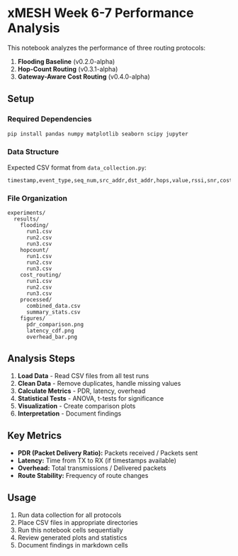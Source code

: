 # xMESH Week 6-7 Performance Analysis

This notebook analyzes the performance of three routing protocols:
1. **Flooding Baseline** (v0.2.0-alpha)
2. **Hop-Count Routing** (v0.3.1-alpha) 
3. **Gateway-Aware Cost Routing** (v0.4.0-alpha)

## Setup

### Required Dependencies

```bash
pip install pandas numpy matplotlib seaborn scipy jupyter
```

### Data Structure

Expected CSV format from `data_collection.py`:
```
timestamp,event_type,seq_num,src_addr,dst_addr,hops,value,rssi,snr,cost,raw_line
```

### File Organization

```
experiments/
  results/
    flooding/
      run1.csv
      run2.csv
      run3.csv
    hopcount/
      run1.csv
      run2.csv
      run3.csv
    cost_routing/
      run1.csv
      run2.csv
      run3.csv
    processed/
      combined_data.csv
      summary_stats.csv
    figures/
      pdr_comparison.png
      latency_cdf.png
      overhead_bar.png
```

## Analysis Steps

1. **Load Data** - Read CSV files from all test runs
2. **Clean Data** - Remove duplicates, handle missing values
3. **Calculate Metrics** - PDR, latency, overhead
4. **Statistical Tests** - ANOVA, t-tests for significance
5. **Visualization** - Create comparison plots
6. **Interpretation** - Document findings

## Key Metrics

- **PDR (Packet Delivery Ratio):** Packets received / Packets sent
- **Latency:** Time from TX to RX (if timestamps available)
- **Overhead:** Total transmissions / Delivered packets
- **Route Stability:** Frequency of route changes

## Usage

1. Run data collection for all protocols
2. Place CSV files in appropriate directories
3. Run this notebook cells sequentially
4. Review generated plots and statistics
5. Document findings in markdown cells
